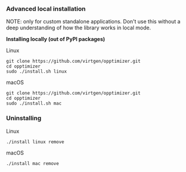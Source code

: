 
### Advanced local installation 
NOTE: only for custom standalone applications.
Don't use this without a deep understanding of how the library works in local mode.

**Installing locally (out of PyPI packages)**

Linux

```
git clone https://github.com/virtgen/opptimizer.git
cd opptimizer
sudo ./install.sh linux
```


macOS


```
git clone https://github.com/virtgen/opptimizer.git
cd opptimizer
sudo ./install.sh mac
```

### Uninstalling

Linux

```
./install linux remove
```

macOS

```
./install mac remove
```
